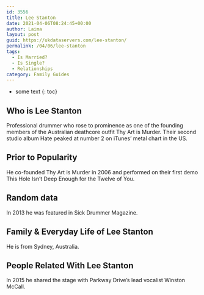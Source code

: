 ```yaml
---
id: 3556
title: Lee Stanton
date: 2021-04-06T08:24:45+00:00
author: Laima
layout: post
guid: https://ukdataservers.com/lee-stanton/
permalink: /04/06/lee-stanton
tags:
  - Is Married?
  - Is Single?
  - Relationships
category: Family Guides
---
```


* some text
{: toc}


## Who is Lee Stanton
                  
                  
                  
Professional drummer who rose to prominence as one of the founding members of the Australian deathcore outfit Thy Art is Murder. Their second studio album Hate peaked at number 2 on iTunes&#8217; metal chart in the US.
                  
              
            
              
            
                
                
                
## Prior to Popularity
                  
                  
                  
He co-founded Thy Art is Murder in 2006 and performed on their first demo This Hole Isn&#8217;t Deep Enough for the Twelve of You.
                  
              
            
              
            
                
                
                
## Random data
                  
                  
                  
In 2013 he was featured in Sick Drummer Magazine.
                  
              
            
              
            
                
                
                
## Family & Everyday Life of Lee Stanton
                  
                  
                  
He is from Sydney, Australia.
                  
              
            
              
            
                
                
                
## People Related With Lee Stanton
                  
                  
                  
In 2015 he shared the stage with Parkway Drive&#8217;s lead vocalist Winston McCall.
                  
              
            
              
            
                
              
            
              
              
            
            
              
            
          
          
          